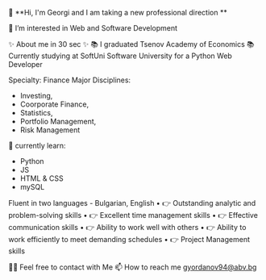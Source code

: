 👋 **Hi, I'm Georgi and I am taking a new professional direction **

👀 I’m interested in Web and Software Development

✨ About me in 30 sec ✨
📚 I graduated Tsenov Academy of Economics
📚 Currently studying at SoftUni Software University for a Python Web Developer

Specialty: Finance
Major Disciplines:
- Investing, 
- Coorporate Finance, 
- Statistics, 
- Portfolio Management, 
- Risk Management

🌱 currently learn:
- Python
- JS
- HTML & CSS
- mySQL

Fluent in two languages - Bulgarian, English
• 👉 Outstanding analytic and problem-solving skills
• 👉 Excellent time management skills
• 👉 Effective communication skills
• 👉 Ability to work well with others
• 👉 Ability to work efficiently to meet demanding schedules
• 👉 Project Management skills

🙌🏻 Feel free to contact with Me
📫 How to reach me gyordanov94@abv.bg
